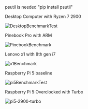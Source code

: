 psutil is needed "pip install psutil"


Desktop Computer with Ryzen 7 2900

![DesktopBenchmarkTest](https://github.com/Techhead404/BenchmarkTest/assets/9221147/f1ac8d26-689a-40fb-9e71-7529997c6fb5)

Pinebook Pro with ARM

![PinebookBenchmark](https://github.com/Techhead404/BenchmarkTest/assets/9221147/a8cdc1a3-2a01-4d8b-a9a8-7c791d453036)

Lenovo x1 with 8th gen i7

![x1Benchmark](https://github.com/Techhead404/BenchmarkTest/assets/9221147/c8d54808-040f-4ea1-bad6-809094835d5b)

Raspberry Pi 5 baseline

![pi5BenchmarkTest](https://github.com/Techhead404/BenchmarkTest/assets/9221147/05de54c8-cf22-4f26-b6cd-42f6a3a306fa)

Raspberry Pi 5 Overclocked with Turbo

![pi5-2900-turbo](https://github.com/Techhead404/BenchmarkTest/assets/9221147/846335a0-2566-4595-8149-36e2ff185bec)
